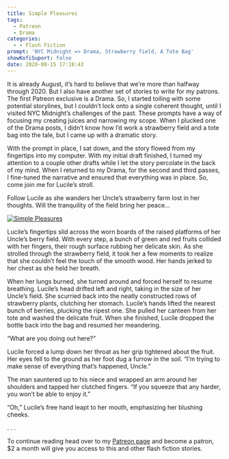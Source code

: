 ```yaml
---
title: Simple Pleasures
tags:
  - Patreon
  - Drama
categories:
  - - Flash Fiction
prompt: 'NYC Midnight => Drama, Strawberry field, A Tote Bag'
showKofiSuport: false
date: 2020-08-15 17:18:43
---
```


It is already August, it’s hard to believe that we’re more than halfway through 2020. But I also have another set of stories to write for my patrons. The first Patreon exclusive is a Drama. So, I started toiling with some potential storylines, but I couldn’t lock onto a single coherent thought, until I visited NYC Midnight’s challenges of the past. These prompts have a way of focusing my creating juices and narrowing my scope. When I plucked one of the Drama posts, I didn’t know how I’d work a strawberry field and a tote bag into the tale, but I came up with a dramatic story.<!-- more -->

With the prompt in place, I sat down, and the story flowed from my fingertips into my computer. With my initial draft finished, I turned my attention to a couple other drafts while I let the story percolate in the back of my mind. When I returned to my Drama, for the second and third passes, I fine-tuned the narrative and ensured that everything was in place. So, come join me for Lucile’s stroll.

Follow Lucile as she wanders her Uncle’s strawberry farm lost in her thoughts. Will the tranquility of the field bring her peace…

<div class="center">

[![Simple Pleasures](/images/patreon-flash-fiction/2020/simple-pleasures.png "Simple Pleasures")](https://www.patreon.com/posts/40484134)

</div>

Lucile’s fingertips slid across the worn boards of the raised platforms of her Uncle’s berry field. With every step, a bunch of green and red fruits collided with her fingers, their rough surface rubbing her delicate skin. As she strolled through the strawberry field, it took her a few moments to realize that she couldn’t feel the touch of the smooth wood. Her hands jerked to her chest as she held her breath. 

When her lungs burned, she turned around and forced herself to resume breathing. Lucile’s head drifted left and right, taking in the size of her Uncle’s field. She scurried back into the neatly constructed rows of strawberry plants, clutching her stomach. Lucile’s hands lifted the nearest bunch of berries, plucking the ripest one. She pulled her canteen from her tote and washed the delicate fruit. When she finished, Lucile dropped the bottle back into the bag and resumed her meandering.

“What are you doing out here?”

Lucile forced a lump down her throat as her grip tightened about the fruit. Her eyes fell to the ground as her foot dug a furrow in the soil. “I’m trying to make sense of everything that’s happened, Uncle.”

The man sauntered up to his niece and wrapped an arm around her shoulders and tapped her clutched fingers. “If you squeeze that any harder, you won’t be able to enjoy it.”

“Oh,” Lucile’s free hand leapt to her mouth, emphasizing her blushing cheeks.

<div class="center story-ellipses">
.
.
.
</div>

<div>

To continue reading head over to my [Patreon page](https://www.patreon.com/posts/40484134) and become a patron, $2 a month will give you access to this and other flash fiction stories.

</div>